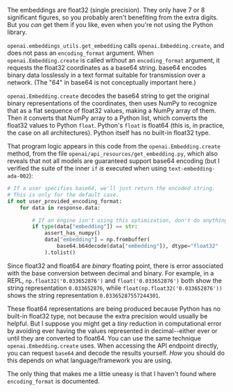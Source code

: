 The embeddings are float32 (single precision). They only have 7 or 8 significant figures, so you probably aren't benefiting from the extra digits. But you *can* get them if you like, even when you're not using the Python library.

`openai.embeddings_utils.get_embedding` calls `openai.Embedding.create`, and does not pass an `encoding_format` argument. When `openai.Embedding.create` is called without an `encoding_format` argument, it requests the float32 coordinates as a base64 string. base64 encodes binary data losslessly in a text format suitable for transmission over a network. (The "64" in base64 is not conceptually important here.)

`openai.Embedding.create` decodes the base64 string to get the original binary representations of the coordinates, then uses NumPy to recognize that as a flat sequence of float32 values, making a NumPy array of them. Then it converts that NumPy array to a Python list, which converts the float32 values to Python `float`. Python's `float` is float64 (this is, in practice, the case on all architectures). Python itself has no built-in float32 type.

That program logic appears in this code from the `openai.Embedding.create` method, from the file `openai/api_resources/get_embedding.py`, which also reveals that not all models are guaranteed support base64 encoding (but I verified the suite of the inner `if` *is* executed when using `text-embedding-ada-002`):

```python
# If a user specifies base64, we'll just return the encoded string.
# This is only for the default case.
if not user_provided_encoding_format:
    for data in response.data:

        # If an engine isn't using this optimization, don't do anything
        if type(data["embedding"]) == str:
            assert_has_numpy()
            data["embedding"] = np.frombuffer(
                base64.b64decode(data["embedding"]), dtype="float32"
            ).tolist()
```

Since float32 and float64 are *binary* floating point, there is error associated with the base conversion between decimal and binary. For example, in a REPL, `np.float32('0.033652876')` and `float('0.033652876')` both show the string representation `0.033652876`, while `float(np.float32('0.033652876'))` shows the string representation `0.03365287557244301`.

These float64 representations are being produced because Python has no built-in float32 type, not because the extra precision would usually be helpful. But I suppose you might get a *tiny* reduction in computational error by avoiding ever having the values represented in decimal--either ever or until they are converted to float64. You can use the same technique `openai.Embedding.create` uses. When accessing the API endpoint directly, you can request `base64` and decode the results yourself. *How* you should do this depends on what language/framework you are using.

The only thing that makes me a littie uneasy is that I haven't found where `encoding_format` is documented.
